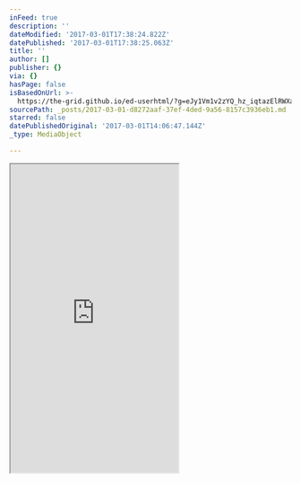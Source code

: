 ```yaml
---
inFeed: true
description: ''
dateModified: '2017-03-01T17:38:24.822Z'
datePublished: '2017-03-01T17:38:25.063Z'
title: ''
author: []
publisher: {}
via: {}
hasPage: false
isBasedOnUrl: >-
  https://the-grid.github.io/ed-userhtml/?g=eJy1Vm1v2zYQ_hz_iqtazElRWXaavsUvRZYlaAGn2JACwzAMBiWebMYUqZGUHa_of9-RspQ4XZOgwD4ZvjvePff6aPQkjuFnnAsFF0zI04UoSrgUc1WVcK5NAXE86YykUEtYGMzHUZJkXMWiYHO0vYKeZP5JL9NFgkWKPNMck0wya0UWD_qzN73M2ggMynFk3UaiXSC6CNymxHHk8Nol3oCCBO238r2nRTYLrmc24PqSsmw5N7pS_PhpnudDyCQycywxd0PItXLHg6PyGj6gXKETGXtxYgSTLyxTNrZoBL342tlLnsMJ57DRlQG9vp1-7vOu0egVGiM4WqACBVMrHMJNIqCNV7mFsNsnqdTZstfZA4DfkfKmyhSoOBR6JdS8tgw2wEjqFgglGSH3ytPLSwi1djpoPpyd_AI6ryN_-HwxhVxI7MHzpDNKQjiqGxcrEHwc3SmTL2nIhGVOaOU7x3GBymx6lR0c9aSwLi6YokaG7tkqtZkRKSaltu59Nc7Ym3f49oj1j454injI3h2-evWW5fwnVpRDisjTAX89eI0vswgKdAtNIPzbaAsnDnA48rj1HXtEEShW4P0WYYLG0YpJwZlDmhdm5ujG0SyVTC3JhW50kw6VGr5Xhhm51VL6QRotDicfYc2U8_VdKr2mphgElurKUfcMOZuLDApmljQ41A_fobSyQqH1E-Bj-lr2Rgm5qiu_BSoUp0lzaGODf1fCII8mI1sy1Rgw62j07DKaPKfWkWIC7Rto3owScrnrmIqUC5Q89hNfhjQkS1H6KfVajM8uTj5Oo8mZX0Y_0saDhQeC0_wEN96fUCXlXy8eei8RUG0r-td0qg7ReGvQwta4rnoLpPNDWZx_Ork4iybnwlgHnyjqD6fgb8c3GdTu72Zwg30b_sewT-vHU_a_QJ8-AH36WOgQQrVphK2hqddqvh0ef_CZA39agrQ2qeSECGCyA9QwLnSLdOEKuTMqn__49ezOXHhR3Kel-K_pbZTeUVMa-hWBeu6LXBfsEZEH90UmpXd0J3JCiTdF3bt1XpBW3JZaWbRtVwID-dHYu13-xu4GELGJNvGNPNzwccSFLSXbHCutkIBuYz7gy1ZZRqv-WG_1b-io53yDTEKJuiTKsgtdSU4n1Xl-kTVHEav584fXJWYO5lp7sqKjaCEGroOxQSI1rM2JB_2M1-SZkrI-v9Z_P7T3eQuQSEL4O3pMp9dqWTkcgmfvY4hf9fv98noYASPOjheCyIGoy5nKZ_LtqtSdT2ff5arZbZJyLKWbi9fjiFrerllToRblbk93ohJNFeJmRS89sX-kpdfrJw2YlsnuocF2btLKOa12IWzXOPGVvNlq_7DcwuiGz6MrtmK1tAvWZONuktiXPVawf7RiaxtIndOXjdSM3_1Uu7IJAWsYtHdluwShdja5P9RkP69U-KLYf3YAX9ZUUL3u5T53C2NQuIYTY9hm_2AIjdJ7uqusX_zZ_2vcDYvYHdZmQRKIpdvYDEgS7nNr4yUeWGtySILpjslha_J1_-q3Cs3m4GC4YgaeFdkVYallPaVPtcqlyNy-H7KDYVuGjl-TM__htvtBQQP9L3Savyc
sourcePath: _posts/2017-03-01-d8272aaf-37ef-4ded-9a56-8157c3936eb1.md
starred: false
datePublishedOriginal: '2017-03-01T14:06:47.144Z'
_type: MediaObject

---
```

<iframe src="https://the-grid.github.io/ed-userhtml/?g=eJy1Vm1v2zYQ_hz_iqtazElRWXaavsUvRdalaAGn2JACwzAMBiWeLCYUqZGUHa_of9-RspQ4WdOgwD4J4h3vnnt9OHkUx_AzLoWCMybku0KUFZyLpaoreK9NCXE8602kUJdQGMynUZJkXMWiZEu0g5KuZP7KINNlgmWKPNMck0wya0UWj4aLV4PM2ggMymlk3UaiLRBdBG5T4TRyeOUSr0BOgvTu-d7jMlsE0wsbcH1JWXa5NLpW_PhxnudjyCQycywxd2PItXLHo6PqCj6gXKETGXt2YgSTzyxTNrZoBN342ttLnsIJ57DRtQG9vhl-7uNu0OgVGiM4WqAEBVUrHMJ1IKCNF7lC2O2VVOrsctDbA4DfkeKmzJSoOJR6JdSy0Qw6wOjUFQgVKSH3wnfn5xBy7XSQfDg9-QV03nj-8PlsDrmQOICnSW-SBHeUNy5WIPg0upUmn9IQCcuc0MpXjmOBymwGtR0dDaSwLi6ZokKG6tk6tZkRKSaVtu5tPc3Yqzf4-ogNj454injI3hy-ePGa5fwnVlZj8sjTEX85eonPswhKdIUmEP5utIUTBzgcedzZjj2iCBQr8X6N0EHTaMWk4Mwh9QszS3TTaJFKpi7JhG5lsx6lGr6VhgWZ1VL6RpoUh7PzQq8JLPgPJZlrqpohI0uRQcnMJTUM1cGIZeEGk4QuNPndwhGKUz85tLHBv2thkEezia2YahWYddRg9jKaPaUCkWAG3R1o70wSMrlrmFKRC5Q89n1dBbCSpSh9L3opxqdnJx_n0ezUj5xvXIPWUtT3O6cuCWa8PaGq2m3HC72VCCiDNf219WhctNZatLBVbnLbAen9UBTvP52cnUaz98JYB5_I6w-H4DfEnQga87cjuMa-df9j2OfN5Tn7X6DPvwN9_lDoEFx1YYTZoB7XarltHr_WmQO_QMJpo1LLGa352Q5Qw7jQHdLClXKnVT7_8evprb7wR_GQhuK_urcVekNtaugrAsHc57lJ2AM8j-7zTEJv6JbnhAJvk7p3Y4kgjbittLJou6oEnvGtsXcz_a3eNSDiDG3i6_OwqacRF7aSbHOstEICuvX5HVu2zjIa9Ydaa76hop7ZDTIJFeqKiMkWupacFqfzLCIbJiLu8jSEVxVmDpZae0qiFWgh9svRKxsk6sJGndjO93hDkSkJmyVr_Suh28JbgEQFwjPPMbDUalk7HIPn6GOIXwyHw-pqHAEjZo4LQRRABOVM7SO5OypN5dPFNxlpcZOKHEtp5-LVNKKSd2PWZqhDuVvTHa9ERqW4HtFzT98faej1-lELpuOre8iu65u0dk6rXQjbMU58Jq-n2l-stjD64RF0wVasOe2DNdm0nyT2-YCV7B-t2NoG6ub0fpGa8dsPsgubELCWJwcXtk8QGmOz-13N9vNahXfD_pMD-LKmhOr1IPexW5iCwjWcGMM2-wdjaIXe0m1hc-PP4V_TfhjE_rhRCyeBWPqtzohOwn7udPyJB9apHNLBfEflsFP5un_xW41mc3AwXjEDT8rsgrA0ZwOl32mVS5G5fd9kB-MuDT0_Jqf-ebb7bKCG_hcItLUF" height="550" style=""></iframe>